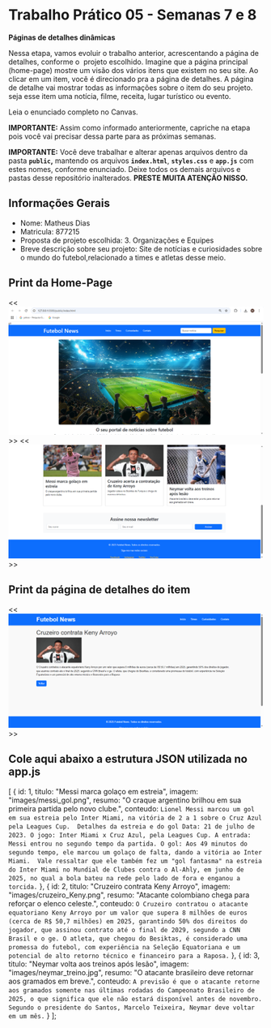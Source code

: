 # Trabalho Prático 05 - Semanas 7 e 8

**Páginas de detalhes dinâmicas**

Nessa etapa, vamos evoluir o trabalho anterior, acrescentando a página de detalhes, conforme o  projeto escolhido. Imagine que a página principal (home-page) mostre um visão dos vários itens que existem no seu site. Ao clicar em um item, você é direcionado pra a página de detalhes. A página de detalhe vai mostrar todas as informações sobre o item do seu projeto. seja esse item uma notícia, filme, receita, lugar turístico ou evento.

Leia o enunciado completo no Canvas. 

**IMPORTANTE:** Assim como informado anteriormente, capriche na etapa pois você vai precisar dessa parte para as próximas semanas. 

**IMPORTANTE:** Você deve trabalhar e alterar apenas arquivos dentro da pasta **`public`,** mantendo os arquivos **`index.html`**, **`styles.css`** e **`app.js`** com estes nomes, conforme enunciado. Deixe todos os demais arquivos e pastas desse repositório inalterados. **PRESTE MUITA ATENÇÃO NISSO.**

## Informações Gerais

- Nome: Matheus Dias
- Matricula: 877215
- Proposta de projeto escolhida: 3. Organizações e Equipes
- Breve descrição sobre seu projeto: Site de notícias e curiosidades sobre o mundo do futebol,relacionado a times e atletas desse meio.

## Print da Home-Page

<< ![Print](public/images/printf_bootstrap1.png)>>
<< ![Print](public/images/printf_bootstrap2.png)>>

## Print da página de detalhes do item

<< ![Print Detalhes](public/images/print_tela_detalhes.png)>>

## Cole aqui abaixo a estrutura JSON utilizada no app.js

[
  {
    id: 1,
    titulo: "Messi marca golaço em estreia",
    imagem: "images/messi_gol.png",
    resumo: "O craque argentino brilhou em sua primeira partida pelo novo clube.",
    conteudo: `Lionel Messi marcou um gol em sua estreia pelo Inter Miami, na vitória de 2 a 1 sobre o Cruz Azul pela Leagues Cup. 
Detalhes da estreia e do gol
Data: 21 de julho de 2023.
O jogo: Inter Miami x Cruz Azul, pela Leagues Cup.
A entrada: Messi entrou no segundo tempo da partida.
O gol: Aos 49 minutos do segundo tempo, ele marcou um golaço de falta, dando a vitória ao Inter Miami. 
Vale ressaltar que ele também fez um "gol fantasma" na estreia do Inter Miami no Mundial de Clubes contra o Al-Ahly, em junho de 2025, no qual a bola bateu na rede pelo lado de fora e enganou a torcida.`
  },
  {
    id: 2,
    titulo: "Cruzeiro contrata Keny Arroyo",
    imagem: "images/cruzeiro_Keny.png",
    resumo: "Atacante colombiano chega para reforçar o elenco celeste.",
    conteudo: `O Cruzeiro contratou o atacante equatoriano Keny Arroyo por um valor que supera 8 milhões de euros (cerca de R$ 50,7 milhões) em 2025, garantindo 50% dos direitos do jogador, que assinou contrato até o final de 2029, segundo a CNN Brasil e o ge. O atleta, que chegou do Besiktas, é considerado uma promessa do futebol, com experiência na Seleção Equatoriana e um potencial de alto retorno técnico e financeiro para a Raposa.`
  },
  {
    id: 3,
    titulo: "Neymar volta aos treinos após lesão",
    imagem: "images/neymar_treino.jpg",
    resumo: "O atacante brasileiro deve retornar aos gramados em breve.",
    conteudo: `A previsão é que o atacante retorne aos gramados somente nas últimas rodadas do Campeonato Brasileiro de 2025, o que significa que ele não estará disponível antes de novembro. Segundo o presidente do Santos, Marcelo Teixeira, Neymar deve voltar em um mês.`
  }
];
